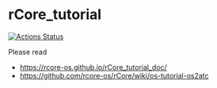 # rCore_tutorial

[![Actions Status](https://github.com/rcore-os/rCore_tutorial/workflows/CI/badge.svg)](https://github.com/rcore-os/rCore_tutorial/actions)

Please read 
- https://rcore-os.github.io/rCore_tutorial_doc/
- https://github.com/rcore-os/rCore/wiki/os-tutorial-os2atc
